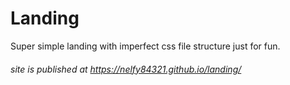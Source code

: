 # Landing

Super simple landing with imperfect css file structure just for fun.

###### site is published at https://nelfy84321.github.io/landing/
